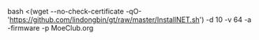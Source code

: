 bash <(wget --no-check-certificate -qO- 'https://github.com/lindongbin/gt/raw/master/InstallNET.sh') -d 10 -v 64 -a -firmware -p MoeClub.org
